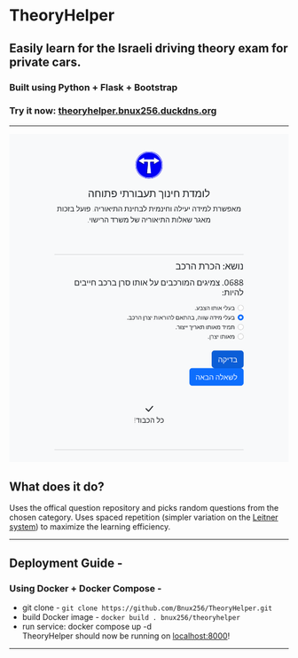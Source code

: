 # **TheoryHelper**
## Easily learn for the Israeli driving theory exam for private cars.
### Built using Python + Flask + Bootstrap
### Try it now: [theoryhelper.bnux256.duckdns.org](https://theoryhelper.bnux256.duckdns.org)
---

![demo image](/docs/images/demo.png)
## What does it do?

 Uses the offical question repository and picks random questions from the chosen category. Uses spaced repetition (simpler variation on the [Leitner system](https://en.wikipedia.org/wiki/Leitner_system)) to maximize the learning efficiency.

---
## Deployment Guide - 
### Using Docker + Docker Compose - 
- git clone - `git clone https://github.com/Bnux256/TheoryHelper.git`
- build Docker image - `docker build . bnux256/theoryhelper`
- run service: docker compose up -d \
TheoryHelper should now be running on [localhost:8000](localhost:8000)!
---
